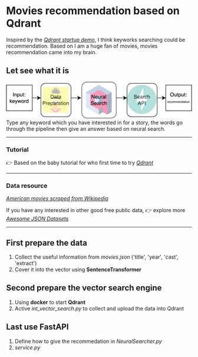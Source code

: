 # Movies recommendation based on Qdrant
Inspired by the *[Qdrant startup demo](https://demo.qdrant.tech/#/)*, I think keyworks searching could be recommendation. Based on I am a huge fan of movies, movies recommendation came into my brain.

## Let see what it is
<img src="pipline.png" width="950">
Type any keyword which you have interested in for a story, the words go through the pipeline then give an answer based on neural search.

***
### Tutorial
:point_right: Based on the baby tutorial for who first time to try *[Qdrant](https://blog.qdrant.tech/neural-search-tutorial-3f034ab13adc)*

***
### Data resource
*[American movies scraped from Wikipedia](https://raw.githubusercontent.com/prust/wikipedia-movie-data/master/movies.json)*

If you have any interested in other good free public data, :point_right: explore more *[Awesome JSON Datasets](https://github.com/jdorfman/awesome-json-datasets#movies)*

***
## First prepare the data
 1) Collect the useful information from *movies.json* ('title', 'year', 'cast', 'extract')
 2) Cover it into the vector using **SentenceTransformer**
 
## Second prepare the vector search engine
 1) Using **docker** to start **Qdrant**
 2) Active *int_vector_search.py* to collect and upload the data into Qdrant
 
## Last use FastAPI  
 1) Define how to give the recommedation in *NeuralSearcher.py*
 2) *service.py*
 
